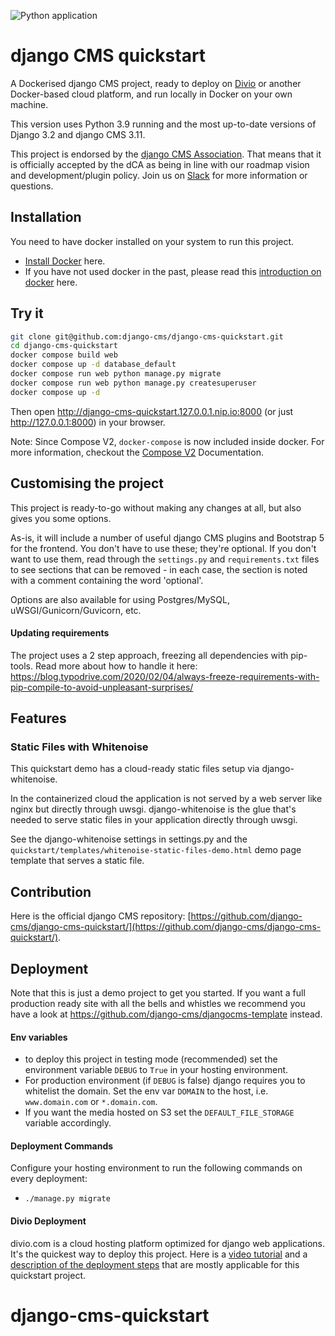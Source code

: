 ![Python application](https://github.com/django-cms/django-cms-quickstart/workflows/Python%20application/badge.svg?branch=main)

# django CMS quickstart

A Dockerised django CMS project, ready to deploy on [Divio](https://www.divio.com/) or another Docker-based cloud platform, and run locally in Docker on your own machine.

This version uses Python 3.9 running and the most up-to-date versions of Django 3.2 and django CMS 3.11.

This project is endorsed by the [django CMS Association](https://www.django-cms.org/en/about-us/). That means that it is officially accepted by the dCA as being in line with our roadmap vision and development/plugin policy. Join us on [Slack](https://www.django-cms.org/slack/) for more information or questions. 

## Installation

You need to have docker installed on your system to run this project.

- [Install Docker](https://docs.docker.com/engine/install/) here.
- If you have not used docker in the past, please read this [introduction on docker](https://docs.docker.com/get-started/) here.

## Try it

```bash
git clone git@github.com:django-cms/django-cms-quickstart.git
cd django-cms-quickstart
docker compose build web
docker compose up -d database_default
docker compose run web python manage.py migrate
docker compose run web python manage.py createsuperuser
docker compose up -d
```

Then open http://django-cms-quickstart.127.0.0.1.nip.io:8000 (or just http://127.0.0.1:8000) in your browser.

Note: Since Compose V2, `docker-compose` is now included inside docker. For more information, checkout the [Compose V2](https://docs.docker.com/compose/cli-command/) Documentation.

## Customising the project

This project is ready-to-go without making any changes at all, but also gives you some options.

As-is, it will include a number of useful django CMS plugins and Bootstrap 5 for the frontend. You don't have to use
these; they're optional. If you don't want to use them, read through the `settings.py` and `requirements.txt` files to
see sections that can be removed - in each case, the section is noted with a comment containing the word 'optional'.

Options are also available for using Postgres/MySQL, uWSGI/Gunicorn/Guvicorn, etc.

#### Updating requirements

The project uses a 2 step approach, freezing all dependencies with pip-tools. Read more about how to handle it here: https://blog.typodrive.com/2020/02/04/always-freeze-requirements-with-pip-compile-to-avoid-unpleasant-surprises/

## Features

### Static Files with Whitenoise

This quickstart demo has a cloud-ready static files setup via django-whitenoise.

In the containerized cloud the application is not served by a web server like nginx but directly through uwsgi. django-whitenoise is the glue that's needed to serve static files in your application directly through uwsgi.

See the django-whitenoise settings in settings.py and the `quickstart/templates/whitenoise-static-files-demo.html` demo page template that serves a static file.

## Contribution

Here is the official django CMS repository: [https://github.com/django-cms/django-cms-quickstart/](https://github.com/django-cms/django-cms-quickstart/).


## Deployment

Note that this is just a demo project to get you started. If you want a full production ready site with all the bells and whistles we recommend you have a look at https://github.com/django-cms/djangocms-template instead.

#### Env variables
- to deploy this project in testing mode (recommended) set the environment variable `DEBUG` to `True` in your hosting environment. 
- For production environment (if `DEBUG` is false) django requires you to whitelist the domain. Set the env var `DOMAIN` to the host, i.e. `www.domain.com` or `*.domain.com`.
- If you want the media hosted on S3 set the `DEFAULT_FILE_STORAGE` variable accordingly.

#### Deployment Commands
Configure your hosting environment to run the following commands on every deployment:
- `./manage.py migrate`


#### Divio Deployment

divio.com is a cloud hosting platform optimized for django web applications. It's the quickest way to deploy this project. Here is a [video tutorial](https://www.youtube.com/watch?v=O2g5Wfoyp7Q) and a [description of the deployment steps](https://github.com/django-cms/djangocms-template/blob/mco-standalone/docs/deployment-divio.md#divio-project-setup) that are mostly applicable for this quickstart project.
# django-cms-quickstart
